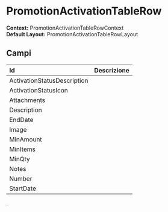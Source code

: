 # PromotionActivationTableRow

**Context:** PromotionActivationTableRowContext  
**Default Layout:** PromotionActivationTableRowLayout

## Campi

| Id | Descrizione |
| :--- | :--- |
| ActivationStatusDescription |  |
| ActivationStatusIcon |  |
| Attachments |  |
| Description |  |
| EndDate |  |
| Image |  |
| MinAmount |  |
| MinItems |  |
| MinQty |  |
| Notes |  |
| Number |  |
| StartDate |  |

.